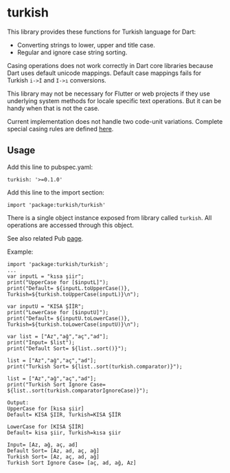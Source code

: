 turkish
=========

This library provides these functions for Turkish language for Dart:

- Converting strings to lower, upper and title case. 
- Regular and ignore case string sorting.

Casing operations does not work correctly in Dart core libraries because Dart uses default unicode mappings.
Default case mappings fails for Turkish `i->İ` and `I->ı` conversions.

This library may not be necessary for Flutter or web projects if they use underlying system methods for locale specific text operations.
But it can be handy when that is not the case.  

Current implementation does not handle two code-unit variations. Complete special casing rules are defined [here](https://unicode.org/Public/UNIDATA/SpecialCasing.txt).  

## Usage

Add this line to pubspec.yaml:

    turkish: '>=0.1.0'

Add this line to the import section:
    
    import 'package:turkish/turkish'

There is a single object instance exposed from library called `turkish`. All operations are accessed through this object. 

See also related Pub [page](https://pub.dartlang.org/packages/turkish).

Example:  

	import 'package:turkish/turkish';
	...
	var inputL = "kısa şiir";
	print("UpperCase for [$inputL]");
	print("Default= ${inputL.toUpperCase()}, Turkish=${turkish.toUpperCase(inputL)}\n");

	var inputU = "KISA ŞİİR";
	print("LowerCase for [$inputU]");
	print("Default= ${inputU.toLowerCase()}, Turkish=${turkish.toLowerCase(inputU)}\n");

	var list = ["Az","ağ","aç","ad"];
	print("Input= $list");
	print("Default Sort= ${list..sort()}");

	list = ["Az","ağ","aç","ad"];
	print("Turkish Sort= ${list..sort(turkish.comparator)}");

	list = ["Az","ağ","aç","ad"];
	print("Turkish Sort Ignore Case= ${list..sort(turkish.comparatorIgnoreCase)}");

	Output:
	UpperCase for [kısa şiir]
	Default= KISA ŞIIR, Turkish=KISA ŞİİR

	LowerCase for [KISA ŞİİR]
	Default= kisa şiir, Turkish=kısa şiir

	Input= [Az, ağ, aç, ad]
	Default Sort= [Az, ad, aç, ağ]
	Turkish Sort= [Az, aç, ad, ağ]
	Turkish Sort Ignore Case= [aç, ad, ağ, Az]
